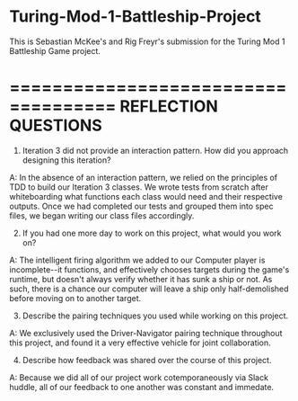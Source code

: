 # Turing-Mod-1-Battleship-Project

This is Sebastian McKee's and Rig Freyr's submission for the Turing Mod 1 Battleship Game project.

====================================
REFLECTION QUESTIONS
=====================================

1. Iteration 3 did not provide an interaction pattern. How did you approach designing this iteration? 

A: In the absence of an interaction pattern, we relied on the principles of TDD to build our Iteration 3 classes. We wrote tests from scratch after whiteboarding what functions each class would need and their respective outputs. Once we had completed our tests and grouped them into spec files, we began writing our class files accordingly.

2. If you had one more day to work on this project, what would you work on?

A: The intelligent firing algorithm we added to our Computer player is incomplete--it functions, and effectively chooses targets during the game's runtime, but doesn't always verify whether it has sunk a ship or not. As such, there is a chance our computer will leave a ship only half-demolished before moving on to another target.

3. Describe the pairing techniques you used while working on this project.

A: We exclusively used the Driver-Navigator pairing technique throughout this project, and found it a very effective vehicle for joint collaboration.

4. Describe how feedback was shared over the course of this project.

A: Because we did all of our project work cotemporaneously via Slack huddle, all of our feedback to one another was constant and immedate. 
